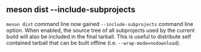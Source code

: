 ## meson dist --include-subprojects

`meson dist` command line now gained `--include-subprojects` command line option.
When enabled, the source tree of all subprojects used by the current build will
also be included in the final tarball. This is useful to distribute self contained
tarball that can be built offline (i.e. `--wrap-mode=nodownload`).

